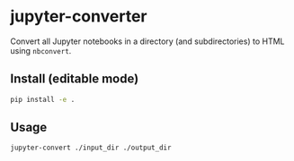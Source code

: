 # jupyter-converter

Convert all Jupyter notebooks in a directory (and subdirectories) to HTML using `nbconvert`.

## Install (editable mode)

```bash
pip install -e .
```

## Usage

```bash
jupyter-convert ./input_dir ./output_dir
```
